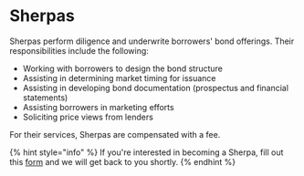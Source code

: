 # Sherpas

Sherpas perform diligence and underwrite borrowers' bond offerings. Their responsibilities include the following:

* Working with borrowers to design the bond structure
* Assisting in determining market timing for issuance
* Assisting in developing bond documentation (prospectus and financial statements)
* Assisting borrowers in marketing efforts
* Soliciting price views from lenders

For their services, Sherpas are compensated with a fee.

{% hint style="info" %}
If you're interested in becoming a Sherpa, fill out this [form](https://xudqki8dg3d.typeform.com/to/QFRpXL6q) and we will get back to you shortly.
{% endhint %}
